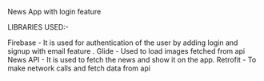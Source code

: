 News App with login feature 

LIBRARIES USED:-

Firebase - It is used for authentication of the user by adding login and signup with email feature .
Glide - Used to load images fetched from api
News API - It is used to fetch the news and show it on the app.
Retrofit - To make network calls and fetch data from api
